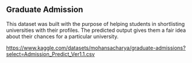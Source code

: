 ## Graduate Admission

This dataset was built with the purpose of helping students in shortlisting universities with their profiles. The predicted output gives them a fair idea about their chances for a particular university.


https://www.kaggle.com/datasets/mohansacharya/graduate-admissions?select=Admission_Predict_Ver1.1.csv
